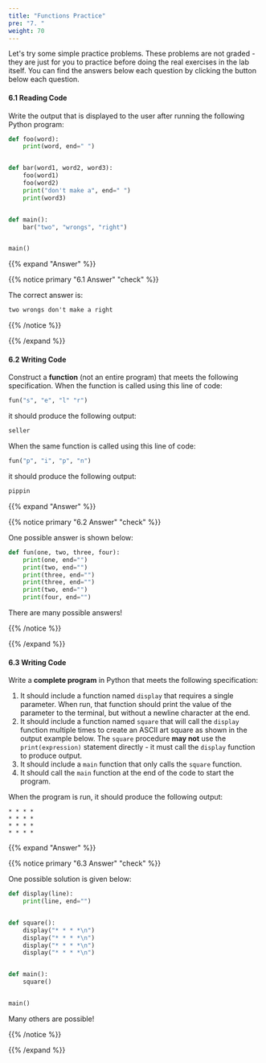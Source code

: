 ```yaml
---
title: "Functions Practice"
pre: "7. "
weight: 70
---
```


Let's try some simple practice problems. These problems are not graded - they are just for you to practice before doing the real exercises in the lab itself. You can find the answers below each question by clicking the button below each question.

#### 6.1 Reading Code

Write the output that is displayed to the user after running the following Python program:

```python
def foo(word):
    print(word, end=" ")


def bar(word1, word2, word3):
    foo(word1)
    foo(word2)
    print("don't make a", end=" ")
    print(word3)


def main():
    bar("two", "wrongs", "right")


main()
```

{{% expand "Answer" %}}

{{% notice primary "6.1 Answer" "check" %}}

The correct answer is:

```tex
two wrongs don't make a right
```

{{% /notice %}}

{{% /expand %}}


#### 6.2 Writing Code

Construct a **function** (not an entire program) that meets the following specification. When the function is called using this line of code:

```python
fun("s", "e", "l" "r")
```

it should produce the following output:

```tex
seller
```

When the same function is called using this line of code:

```python
fun("p", "i", "p", "n")
```

it should produce the following output:

```tex
pippin
```

{{% expand "Answer" %}}

{{% notice primary "6.2 Answer" "check" %}}

One possible answer is shown below:

```python
def fun(one, two, three, four):
    print(one, end="")
    print(two, end="")
    print(three, end="")
    print(three, end="")
    print(two, end="")
    print(four, end="")
```

There are many possible answers!

{{% /notice %}}

{{% /expand %}}

#### 6.3 Writing Code

Write a **complete program** in Python that meets the following specification:

1. It should include a function named `display` that requires a single parameter. When run, that function should print the value of the parameter to the terminal, but without a newline character at the end.
1. It should include a function named `square` that will call the `display` function multiple times to create an ASCII art square as shown in the output example below. The `square` procedure **may not** use the `print(expression)` statement directly - it must call the `display` function to produce output.  
1. It should include a `main` function that only calls the `square` function.
1. It should call the `main` function at the end of the code to start the program.

When the program is run, it should produce the following output:

```
* * * *
* * * *
* * * *
* * * *
```

{{% expand "Answer" %}}

{{% notice primary "6.3 Answer" "check" %}}

One possible solution is given below:

```python
def display(line):
    print(line, end="")


def square():
    display("* * * *\n")
    display("* * * *\n")
    display("* * * *\n")
    display("* * * *\n")


def main():
    square()


main()
```

Many others are possible!

{{% /notice %}}

{{% /expand %}}

